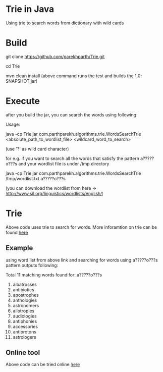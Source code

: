 # Trie in Java
Using trie to search words from dictionary with wild cards

# Build
  git clone https://github.com/parekhparth/Trie.git

  cd Trie

  mvn clean install
(above command runs the test and builds the 1.0-SNAPSHOT jar)

# Execute
after you build the jar, you can search the words using following:

Usage:

  java -cp Trie.jar com.parthparekh.algorithms.trie.WordsSearchTrie <absolute_path_to_wordlist_file> <wildcard_word_to_search>

(use '?' as wild card character)

for e.g. if you want to search all the words that satisfy the pattern a?????o???s and your wordlist file is under /tmp directory

  java -cp Trie.jar com.parthparekh.algorithms.trie.WordsSearchTrie /tmp/wordlist.txt a?????o???s

(you can download the wordlist from here => http://www.sil.org/linguistics/wordlists/english/)

# Trie
Above code uses trie to search for words. More inforamtion on trie can be found <a href='http://en.wikipedia.org/wiki/Trie'>here</a>

## Example

using word list from above link and searching for words using a?????o???s pattern outputs following:

Total 11 matching words found for: a?????o???s

1. albatrosses
2. antibiotics
3. apostrophes
4. anthologies
5. astronomers
6. allotropies
7. audiologies
8. antiphonies
9. accessories
10. antiprotons
11. astrologers

## Online tool

Above code can be tried online <a href='http://words-search.appspot.com/'>here</a>

